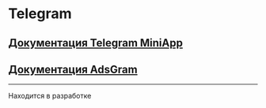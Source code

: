 ﻿# Telegram

## [Документация Telegram MiniApp](https://core.telegram.org/bots/webapps)
## [Документация AdsGram](https://docs.adsgram.ai/publisher)


---

Находится в разработке